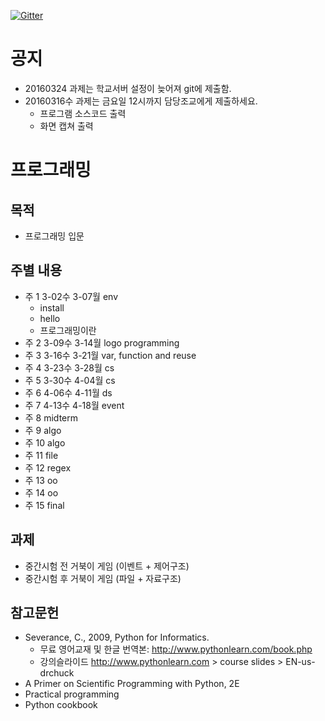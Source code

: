[![Gitter](https://badges.gitter.im/smu405/p.svg)](https://gitter.im/smu405/p?utm_source=badge&utm_medium=badge&utm_campaign=pr-badge)

# 공지

* 20160324 과제는 학교서버 설정이 늦어져 git에 제출함.
* 20160316수 과제는 금요일 12시까지 담당조교에게 제출하세요.
    * 프로그램 소스코드 출력
    * 화면 캡쳐 출력

# 프로그래밍 

## 목적

* 프로그래밍 입문

## 주별 내용
* 주 1 3-02수 3-07월 env
    * install
    * hello
    * 프로그래밍이란
* 주 2 3-09수 3-14월 logo programming
* 주 3 3-16수 3-21월 var, function and reuse
* 주 4 3-23수 3-28월 cs
* 주 5 3-30수 4-04월 cs
* 주 6 4-06수 4-11월 ds
* 주 7 4-13수 4-18월 event 
* 주 8 midterm
* 주 9 algo
* 주 10 algo
* 주 11 file
* 주 12 regex
* 주 13 oo
* 주 14 oo
* 주 15 final

## 과제

* 중간시험 전 거북이 게임 (이벤트 + 제어구조)
* 중간시험 후 거북이 게임 (파일 + 자료구조)

## 참고문헌

* Severance, C., 2009, Python for Informatics.
    * 무료 영어교재 및 한글 번역본: http://www.pythonlearn.com/book.php
    * 강의슬라이드 http://www.pythonlearn.com > course slides > EN-us-drchuck
* A Primer on Scientific Programming with Python, 2E
* Practical programming 
* Python cookbook


